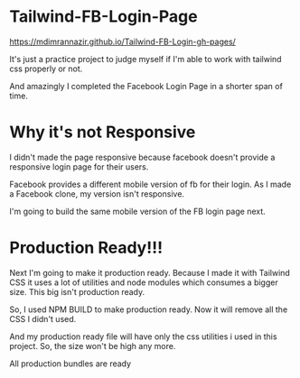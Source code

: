 # Tailwind-FB-Login-Page

https://mdimrannazir.github.io/Tailwind-FB-Login-gh-pages/

It's just a practice project to judge myself if I'm able to work with tailwind css properly or not.

And amazingly I completed the Facebook Login Page in a shorter span of time.

# Why it's not Responsive

I didn't made the page responsive because facebook doesn't provide a responsive login page for their users. 

Facebook provides a different mobile version of fb for their login. As I made a Facebook clone, my version isn't responsive.

I'm going to build the same mobile version of the FB login page next.


# Production Ready!!!

Next I'm going to make it production ready. Because I made it with Tailwind CSS it uses a lot of utilities and node modules which consumes a bigger size. This big isn't production ready. 

So, I used NPM BUILD to make production ready. Now it will remove all the CSS I didn't used. 

And my production ready file will have only the css utilities i used in this project. So, the size won't be high any more.

All production bundles are ready 


